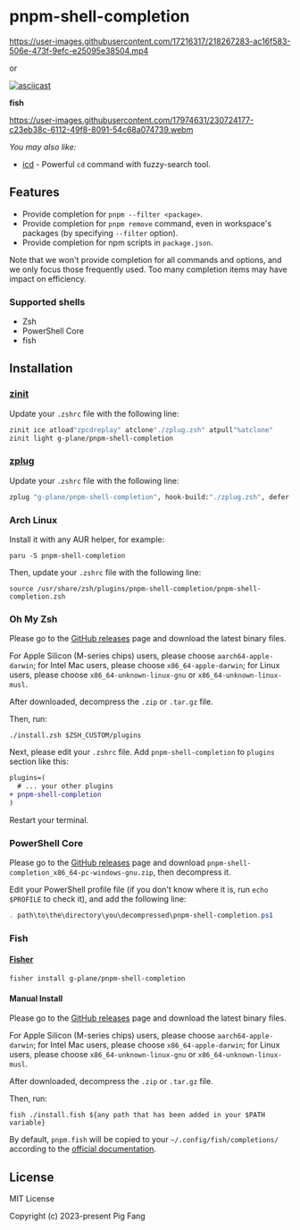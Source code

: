 # pnpm-shell-completion

https://user-images.githubusercontent.com/17216317/218267283-ac16f583-506e-473f-9efc-e25095e38504.mp4

or

[![asciicast](https://asciinema.org/a/559081.svg)](https://asciinema.org/a/559081)

**fish**

https://user-images.githubusercontent.com/17974631/230724177-c23eb38c-6112-49f8-8091-54c68a074739.webm

_You may also like:_

- [icd](https://github.com/g-plane/icd) - Powerful `cd` command with fuzzy-search tool.

## Features

- Provide completion for `pnpm --filter <package>`.
- Provide completion for `pnpm remove` command, even in workspace's packages (by specifying `--filter` option).
- Provide completion for npm scripts in `package.json`.

Note that we won't provide completion for all commands and options,
and we only focus those frequently used.
Too many completion items may have impact on efficiency.

### Supported shells

- Zsh
- PowerShell Core
- fish

## Installation

### [zinit](https://github.com/zdharma/zinit)

Update your `.zshrc` file with the following line:

```zsh
zinit ice atload"zpcdreplay" atclone"./zplug.zsh" atpull"%atclone"
zinit light g-plane/pnpm-shell-completion
```

### [zplug](https://github.com/zplug/zplug)

Update your `.zshrc` file with the following line:

```zsh
zplug "g-plane/pnpm-shell-completion", hook-build:"./zplug.zsh", defer:2
```

### Arch Linux

Install it with any AUR helper, for example:

```shell
paru -S pnpm-shell-completion
```

Then, update your `.zshrc` file with the following line:

```shell
source /usr/share/zsh/plugins/pnpm-shell-completion/pnpm-shell-completion.zsh
```

### Oh My Zsh

Please go to the [GitHub releases](https://github.com/g-plane/pnpm-shell-completion/releases)
page and download the latest binary files.

For Apple Silicon (M-series chips) users, please choose `aarch64-apple-darwin`;
for Intel Mac users, please choose `x86_64-apple-darwin`;
for Linux users, please choose `x86_64-unknown-linux-gnu` or `x86_64-unknown-linux-musl`.

After downloaded, decompress the `.zip` or `.tar.gz` file.

Then, run:

```shell
./install.zsh $ZSH_CUSTOM/plugins
```

Next, please edit your `.zshrc` file.
Add `pnpm-shell-completion` to `plugins` section like this:

```diff
plugins=(
  # ... your other plugins
+ pnpm-shell-completion
)
```

Restart your terminal.

### PowerShell Core

Please go to the [GitHub releases](https://github.com/g-plane/pnpm-shell-completion/releases)
page and download `pnpm-shell-completion_x86_64-pc-windows-gnu.zip`, then decompress it.

Edit your PowerShell profile file (if you don't know where it is, run `echo $PROFILE` to check it),
and add the following line:

```powershell
. path\to\the\directory\you\decompressed\pnpm-shell-completion.ps1
```

### Fish

#### [Fisher](https://github.com/jorgebucaran/fisher)

```
fisher install g-plane/pnpm-shell-completion
```

#### Manual Install

Please go to the [GitHub releases](https://github.com/g-plane/pnpm-shell-completion/releases)
page and download the latest binary files.

For Apple Silicon (M-series chips) users, please choose `aarch64-apple-darwin`;
for Intel Mac users, please choose `x86_64-apple-darwin`;
for Linux users, please choose `x86_64-unknown-linux-gnu` or `x86_64-unknown-linux-musl`.

After downloaded, decompress the `.zip` or `.tar.gz` file.

Then, run:

```shell
fish ./install.fish ${any path that has been added in your $PATH variable}
```

By default, `pnpm.fish` will be copied to your `~/.config/fish/completions/` according to the [official documentation](https://fishshell.com/docs/current/completions.html).

## License

MIT License

Copyright (c) 2023-present Pig Fang
